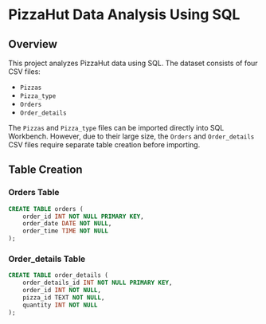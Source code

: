 # PizzaHut Data Analysis Using SQL

## Overview

This project analyzes PizzaHut data using SQL. The dataset consists of four CSV files:

- `Pizzas`
- `Pizza_type`
- `Orders`
- `Order_details`

The `Pizzas` and `Pizza_type` files can be imported directly into SQL Workbench. However, due to their large size, the `Orders` and `Order_details` CSV files require separate table creation before importing.

## Table Creation

### Orders Table


```sql
CREATE TABLE orders (
    order_id INT NOT NULL PRIMARY KEY,
    order_date DATE NOT NULL,
    order_time TIME NOT NULL
);
```

### Order_details Table

```sql
CREATE TABLE order_details (
    order_details_id INT NOT NULL PRIMARY KEY,
    order_id INT NOT NULL,
    pizza_id TEXT NOT NULL,
    quantity INT NOT NULL
);
```





